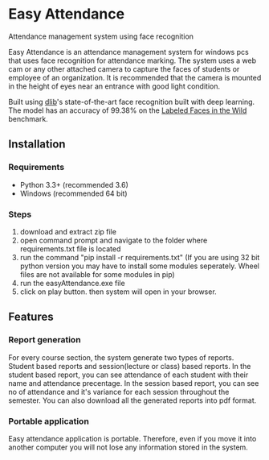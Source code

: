 # Easy Attendance

Attendance management system using face recognition

Easy Attendance is an attendance management system for windows pcs that uses face recognition for attendance marking. The system uses a web cam or any other attached camera to capture the faces of students or employee of an organization. It is recommended that the camera is mounted in the height of eyes near an entrance with good light condition.

Built using [dlib](http://dlib.net/)'s state-of-the-art face recognition built with deep learning. The model has an accuracy of 99.38% on the [Labeled Faces in the Wild](http://vis-www.cs.umass.edu/lfw/) benchmark.

## Installation

### Requirements

  * Python 3.3+ (recommended 3.6)
  * Windows (recommended 64 bit)

### Steps

1. download and extract zip file
2. open command prompt and navigate to the folder where requirements.txt file is located
3. run the command "pip install -r requirements.txt" (If you are using 32 bit python version you may have to install some modules seperately. Wheel files are not available for some modules in pip)
4. run the easyAttendance.exe file
5. click on play button. then system will open in your browser.

## Features

### Report generation

For every course section, the system generate two types of reports. Student based reports and session(lecture or class) based reports. In the student based report, you can see attendance of each student with their name and attendance precentage. In the session based report, you can see no of attendance and it's variance for each session throughout the semester. You can also download all the generated reports into pdf format.

### Portable application

Easy attendance application is portable. Therefore, even if you move it into another computer you will not lose any information stored in the system.
